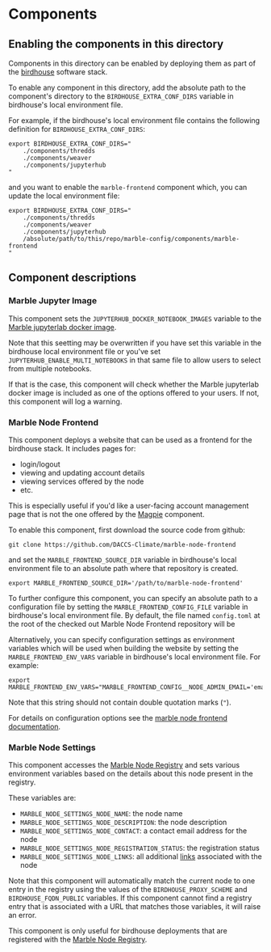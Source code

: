 # Components

## Enabling the components in this directory

Components in this directory can be enabled by deploying them as part of the [birdhouse](https://github.com/bird-house/birdhouse-deploy/) software stack. 

To enable any component in this directory, add the absolute path to the component's directory to the `BIRDHOUSE_EXTRA_CONF_DIRS` variable in birdhouse's local environment file.

For example, if the birdhouse's local environment file contains the following definition for `BIRDHOUSE_EXTRA_CONF_DIRS`:

```shell
export BIRDHOUSE_EXTRA_CONF_DIRS="
    ./components/thredds
    ./components/weaver
    ./components/jupyterhub
"
```

and you want to enable the `marble-frontend` component which, you can update the local environment file:

```shell
export BIRDHOUSE_EXTRA_CONF_DIRS="
    ./components/thredds
    ./components/weaver
    ./components/jupyterhub
    /absolute/path/to/this/repo/marble-config/components/marble-frontend
"
```

## Component descriptions

### Marble Jupyter Image

This component sets the `JUPYTERHUB_DOCKER_NOTEBOOK_IMAGES` variable to the 
[Marble jupyterlab docker image](https://hub.docker.com/repository/docker/marbleclimate/marble-jupyter-image/general).

Note that this seetting may be overwritten if you have set this variable in the birdhouse local environment file or 
you've set `JUPYTERHUB_ENABLE_MULTI_NOTEBOOKS` in that same file to allow users to select from multiple notebooks.

If that is the case, this component will check whether the Marble jupyterlab docker image is included as one of the
options offered to your users. If not, this component will log a warning.

### Marble Node Frontend 

This component deploys a website that can be used as a frontend for the birdhouse stack. It includes pages for:

- login/logout
- viewing and updating account details
- viewing services offered by the node
- etc.

This is especially useful if you'd like a user-facing account management page that is not the one offered by the 
[Magpie](https://github.com/ouranosinc/magpie) component.

To enable this component, first download the source code from github:

```shell
git clone https://github.com/DACCS-Climate/marble-node-frontend
```

and set the `MARBLE_FRONTEND_SOURCE_DIR` variable in birdhouse's local environment file to an absolute path where that
repository is created.

```shell
export MARBLE_FRONTEND_SOURCE_DIR='/path/to/marble-node-frontend'
```

To further configure this component, you can specify an absolute path to a configuration file by setting the 
`MARBLE_FRONTEND_CONFIG_FILE` variable in birdhouse's local environment file. By default, the file named `config.toml`
at the root of the checked out Marble Node Frontend repository will be

Alternatively, you can specify configuration settings as environment variables which will be used when building the 
website by setting the `MARBLE_FRONTEND_ENV_VARS` variable in birdhouse's local environment file. For example:

```shell
export MARBLE_FRONTEND_ENV_VARS="MARBLE_FRONTEND_CONFIG__NODE_ADMIN_EMAIL='email@example.com';MARBLE_FRONTEND_CONFIG__TERMS_AND_CONDITIONS__URL='http://example.com'"
```

Note that this string should not contain double quotation marks (`"`). 

For details on configuration options see the [marble node frontend documentation](https://github.com/DACCS-Climate/marble-node-frontend).

### Marble Node Settings

This component accesses the [Marble Node Registry](https://github.com/DACCS-Climate/Marble-node-registry) and sets
various environment variables based on the details about this node present in the registry.

These variables are:

- `MARBLE_NODE_SETTINGS_NODE_NAME`: the node name
- `MARBLE_NODE_SETTINGS_NODE_DESCRIPTION`: the node description
- `MARBLE_NODE_SETTINGS_NODE_CONTACT`: a contact email address for the node
- `MARBLE_NODE_SETTINGS_NODE_REGISTRATION_STATUS`: the registration status
- `MARBLE_NODE_SETTINGS_NODE_LINKS`: all additional [links](https://github.com/DACCS-Climate/Marble-node-registry/blob/main/README.md#links) associated with the node


Note that this component will automatically match the current node to one entry in the registry using the values of the
`BIRDHOUSE_PROXY_SCHEME` and `BIRDHOUSE_FQDN_PUBLIC` variables. If this component cannot find a registry entry that is 
associated with a URL that matches those variables, it will raise an error.

This component is only useful for birdhouse deployments that are registered with the [Marble Node Registry](https://github.com/DACCS-Climate/Marble-node-registry).
